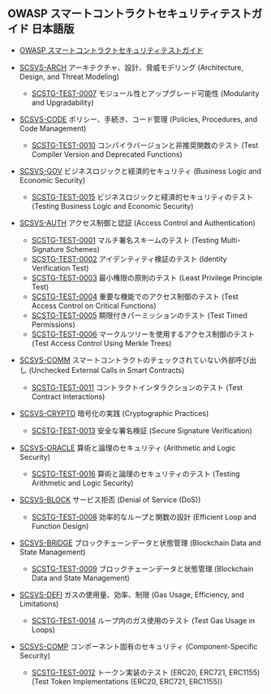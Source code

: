 ## OWASP スマートコントラクトセキュリティテストガイド 日本語版

* [OWASP スマートコントラクトセキュリティテストガイド](Document/docs/SCSTG/index.md)

* [SCSVS-ARCH](Document/docs/SCSTG/tests/SCSVS-ARCH/overview/index.md) アーキテクチャ、設計、脅威モデリング (Architecture, Design, and Threat Modeling)
  * [SCSTG-TEST-0007](Document/docs/SCSTG/tests/SCSVS-ARCH/SCSTG-TEST-0007.md) モジュール性とアップグレード可能性 (Modularity and Upgradability)

* [SCSVS-CODE](Document/docs/SCSTG/tests/SCSVS-CODE/overview/index.md) ポリシー、手続き、コード管理 (Policies, Procedures, and Code Management)
  * [SCSTG-TEST-0010](Document/docs/SCSTG/tests/SCSVS-CODE/SCSTG-TEST-0010.md) コンパイラバージョンと非推奨関数のテスト (Test Compiler Version and Deprecated Functions)

* [SCSVS-GOV](Document/docs/SCSTG/tests/SCSVS-GOV/overview/index.md) ビジネスロジックと経済的セキュリティ (Business Logic and Economic Security)
  * [SCSTG-TEST-0015](Document/docs/SCSTG/tests/SCSVS-GOV/SCSTG-TEST-0015.md) ビジネスロジックと経済的セキュリティのテスト (Testing Business Logic and Economic Security)

* [SCSVS-AUTH](Document/docs/SCSTG/tests/SCSVS-AUTH/overview/index.md) アクセス制御と認証 (Access Control and Authentication)
  * [SCSTG-TEST-0001](Document/docs/SCSTG/tests/SCSVS-AUTH/SCSTG-TEST-0001.md) マルチ署名スキームのテスト (Testing Multi-Signature Schemes)
  * [SCSTG-TEST-0002](Document/docs/SCSTG/tests/SCSVS-AUTH/SCSTG-TEST-0002.md) アイデンティティ検証のテスト (Identity Verification Test)
  * [SCSTG-TEST-0003](Document/docs/SCSTG/tests/SCSVS-AUTH/SCSTG-TEST-0003.md) 最小権限の原則のテスト (Least Privilege Principle Test)
  * [SCSTG-TEST-0004](Document/docs/SCSTG/tests/SCSVS-AUTH/SCSTG-TEST-0004.md) 重要な機能でのアクセス制御のテスト (Test Access Control on Critical Functions)
  * [SCSTG-TEST-0005](Document/docs/SCSTG/tests/SCSVS-AUTH/SCSTG-TEST-0005.md) 期限付きパーミッションのテスト (Test Timed Permissions)
  * [SCSTG-TEST-0006](Document/docs/SCSTG/tests/SCSVS-AUTH/SCSTG-TEST-0006.md) マークルツリーを使用するアクセス制御のテスト (Test Access Control Using Merkle Trees)

* [SCSVS-COMM](Document/docs/SCSTG/tests/SCSVS-COMM/overview/index.md) スマートコントラクトのチェックされていない外部呼び出し (Unchecked External Calls in Smart Contracts)
  * [SCSTG-TEST-0011](Document/docs/SCSTG/tests/SCSVS-COMM/SCSTG-TEST-0011.md) コントラクトインタラクションのテスト (Test Contract Interactions)

* [SCSVS-CRYPTO](Document/docs/SCSTG/tests/SCSVS-CRYPTO/overview/index.md) 暗号化の実践 (Cryptographic Practices)
  * [SCSTG-TEST-0013](Document/docs/SCSTG/tests/SCSVS-CRYPTO/SCSTG-TEST-0013.md) 安全な署名検証 (Secure Signature Verification)

* [SCSVS-ORACLE](Document/docs/SCSTG/tests/SCSVS-ORACLE/overview/index.md) 算術と論理のセキュリティ (Arithmetic and Logic Security)
  * [SCSTG-TEST-0016](Document/docs/SCSTG/tests/SCSVS-ORACLE/SCSTG-TEST-0016.md) 算術と論理のセキュリティのテスト (Testing Arithmetic and Logic Security)

* [SCSVS-BLOCK](Document/docs/SCSTG/tests/SCSVS-BLOCK/overview/index.md) サービス拒否 (Denial of Service (DoS))
  * [SCSTG-TEST-0008](Document/docs/SCSTG/tests/SCSVS-BLOCK/SCSTG-TEST-0008.md) 効率的なループと関数の設計 (Efficient Loop and Function Design)

* [SCSVS-BRIDGE](Document/docs/SCSTG/tests/SCSVS-BRIDGE/overview/index.md) ブロックチェーンデータと状態管理 (Blockchain Data and State Management)
  * [SCSTG-TEST-0009](Document/docs/SCSTG/tests/SCSVS-BRIDGE/SCSTG-TEST-0009.md) ブロックチェーンデータと状態管理 (Blockchain Data and State Management)

* [SCSVS-DEFI](Document/docs/SCSTG/tests/SCSVS-DEFI/overview/index.md) ガスの使用量、効率、制限 (Gas Usage, Efficiency, and Limitations)
  * [SCSTG-TEST-0014](Document/docs/SCSTG/tests/SCSVS-DEFI/SCSTG-TEST-0014.md) ループ内のガス使用のテスト (Test Gas Usage in Loops)

* [SCSVS-COMP](Document/docs/SCSTG/tests/SCSVS-COMP/overview/index.md) コンポーネント固有のセキュリティ (Component-Specific Security)
  * [SCSTG-TEST-0012](Document/docs/SCSTG/tests/SCSVS-COMP/SCSTG-TEST-0012.md) トークン実装のテスト (ERC20, ERC721, ERC1155) (Test Token Implementations (ERC20, ERC721, ERC1155))
